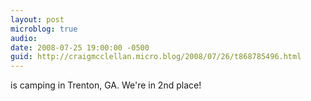 ```yaml
---
layout: post
microblog: true
audio: 
date: 2008-07-25 19:00:00 -0500
guid: http://craigmcclellan.micro.blog/2008/07/26/t868785496.html
---
```

is camping in Trenton, GA. We're in 2nd place!
